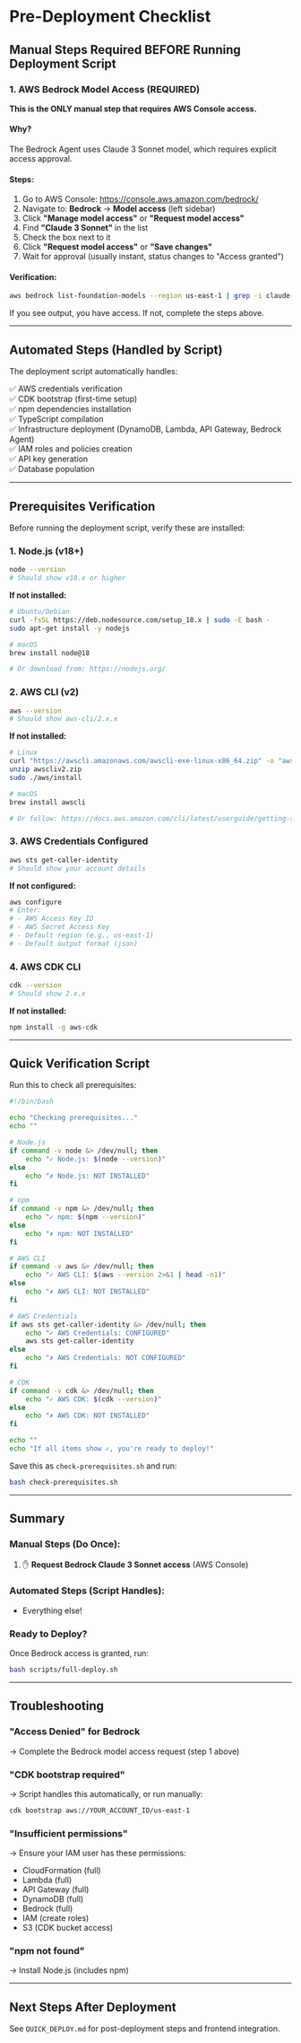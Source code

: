 # Pre-Deployment Checklist

## Manual Steps Required BEFORE Running Deployment Script

### 1. AWS Bedrock Model Access (REQUIRED)

**This is the ONLY manual step that requires AWS Console access.**

#### Why?
The Bedrock Agent uses Claude 3 Sonnet model, which requires explicit access approval.

#### Steps:
1. Go to AWS Console: https://console.aws.amazon.com/bedrock/
2. Navigate to: **Bedrock** → **Model access** (left sidebar)
3. Click **"Manage model access"** or **"Request model access"**
4. Find **"Claude 3 Sonnet"** in the list
5. Check the box next to it
6. Click **"Request model access"** or **"Save changes"**
7. Wait for approval (usually instant, status changes to "Access granted")

#### Verification:
```bash
aws bedrock list-foundation-models --region us-east-1 | grep -i claude-3-sonnet
```

If you see output, you have access. If not, complete the steps above.

---

## Automated Steps (Handled by Script)

The deployment script automatically handles:

✅ AWS credentials verification  
✅ CDK bootstrap (first-time setup)  
✅ npm dependencies installation  
✅ TypeScript compilation  
✅ Infrastructure deployment (DynamoDB, Lambda, API Gateway, Bedrock Agent)  
✅ IAM roles and policies creation  
✅ API key generation  
✅ Database population  

---

## Prerequisites Verification

Before running the deployment script, verify these are installed:

### 1. Node.js (v18+)
```bash
node --version
# Should show v18.x or higher
```

**If not installed:**
```bash
# Ubuntu/Debian
curl -fsSL https://deb.nodesource.com/setup_18.x | sudo -E bash -
sudo apt-get install -y nodejs

# macOS
brew install node@18

# Or download from: https://nodejs.org/
```

### 2. AWS CLI (v2)
```bash
aws --version
# Should show aws-cli/2.x.x
```

**If not installed:**
```bash
# Linux
curl "https://awscli.amazonaws.com/awscli-exe-linux-x86_64.zip" -o "awscliv2.zip"
unzip awscliv2.zip
sudo ./aws/install

# macOS
brew install awscli

# Or follow: https://docs.aws.amazon.com/cli/latest/userguide/getting-started-install.html
```

### 3. AWS Credentials Configured
```bash
aws sts get-caller-identity
# Should show your account details
```

**If not configured:**
```bash
aws configure
# Enter:
# - AWS Access Key ID
# - AWS Secret Access Key
# - Default region (e.g., us-east-1)
# - Default output format (json)
```

### 4. AWS CDK CLI
```bash
cdk --version
# Should show 2.x.x
```

**If not installed:**
```bash
npm install -g aws-cdk
```

---

## Quick Verification Script

Run this to check all prerequisites:

```bash
#!/bin/bash

echo "Checking prerequisites..."
echo ""

# Node.js
if command -v node &> /dev/null; then
    echo "✓ Node.js: $(node --version)"
else
    echo "✗ Node.js: NOT INSTALLED"
fi

# npm
if command -v npm &> /dev/null; then
    echo "✓ npm: $(npm --version)"
else
    echo "✗ npm: NOT INSTALLED"
fi

# AWS CLI
if command -v aws &> /dev/null; then
    echo "✓ AWS CLI: $(aws --version 2>&1 | head -n1)"
else
    echo "✗ AWS CLI: NOT INSTALLED"
fi

# AWS Credentials
if aws sts get-caller-identity &> /dev/null; then
    echo "✓ AWS Credentials: CONFIGURED"
    aws sts get-caller-identity
else
    echo "✗ AWS Credentials: NOT CONFIGURED"
fi

# CDK
if command -v cdk &> /dev/null; then
    echo "✓ AWS CDK: $(cdk --version)"
else
    echo "✗ AWS CDK: NOT INSTALLED"
fi

echo ""
echo "If all items show ✓, you're ready to deploy!"
```

Save this as `check-prerequisites.sh` and run:
```bash
bash check-prerequisites.sh
```

---

## Summary

### Manual Steps (Do Once):
1. ✋ **Request Bedrock Claude 3 Sonnet access** (AWS Console)

### Automated Steps (Script Handles):
- Everything else!

### Ready to Deploy?
Once Bedrock access is granted, run:
```bash
bash scripts/full-deploy.sh
```

---

## Troubleshooting

### "Access Denied" for Bedrock
→ Complete the Bedrock model access request (step 1 above)

### "CDK bootstrap required"
→ Script handles this automatically, or run manually:
```bash
cdk bootstrap aws://YOUR_ACCOUNT_ID/us-east-1
```

### "Insufficient permissions"
→ Ensure your IAM user has these permissions:
- CloudFormation (full)
- Lambda (full)
- API Gateway (full)
- DynamoDB (full)
- Bedrock (full)
- IAM (create roles)
- S3 (CDK bucket access)

### "npm not found"
→ Install Node.js (includes npm)

---

## Next Steps After Deployment

See `QUICK_DEPLOY.md` for post-deployment steps and frontend integration.
